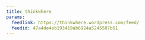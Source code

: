 ```yaml
---
title: thinkwhere
params:
  feedlink: https://thinkwhere.wordpress.com/feed/
  feedid: 47a4de4eb193419ab6924a5245507b51
---
```

